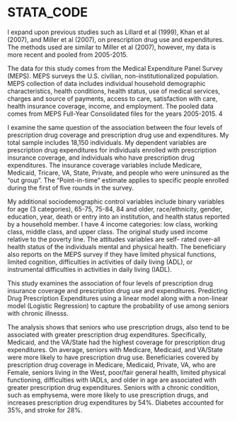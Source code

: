 # STATA_CODE
I expand upon previous studies such as Lillard et al (1999),  Khan et al (2007), and Miller et al (2007), on prescription drug use and expenditures. The methods used are similar to Miller et al (2007), however, my data is more recent and pooled from 2005-2015.


The data for this study comes from the Medical Expenditure Panel Survey (MEPS). MEPS surveys the U.S. civilian, non-institutionalized population. MEPS collection of data includes individual household demographic characteristics, health conditions, health status, use of medical services, charges and source of payments, access to care, satisfaction with care, health insurance coverage, income, and employment. The pooled data comes from MEPS Full-Year Consolidated files for the years 2005-2015. 4

I examine the same question of the association between the four levels of prescription drug coverage and prescription drug use and expenditures. My total sample includes 18,150 individuals. My dependent variables are prescription drug expenditures for individuals enrolled with prescription insurance coverage, and individuals who have prescription drug expenditures.  The insurance coverage variables include Medicare, Medicaid, Tricare, VA, State, Private, and people who were uninsured as the “out group”. The “Point-in-time” estimate applies to specific people enrolled during the first of five rounds in the survey.

My additional sociodemographic control variables include binary variables for age (3 categories), 65-75, 75-84, 84 and older, race/ethnicity, gender, education, year, death or entry into an institution, and health status reported by a household member. I have 4 income categories: low class, working class, middle class, and upper class. The original study used income relative to the poverty line.  The attitudes variables are self- rated over-all health status of the individuals mental and physical health.  The beneficiary also reports on the MEPS survey if they have limited physical functions, limited cognition, difficulties in activities of daily living (ADL), or instrumental difficulties in activities in daily living (IADL). 

This study examines the association of four levels of prescription drug insurance coverage and prescription drug use and expenditures.
Predicting Drug Prescription Expenditures using a linear model along with a non-linear model (Logistic Regression) to capture the probability of use among seniors with
chronic illnesss.

The analysis shows that seniors who use prescription drugs, also tend to be associated with greater prescription drug expenditures. Specifically, Medicaid, and the VA/State had the highest coverage for prescription drug expenditures. On average, seniors with Medicare, Medicaid, and VA/State were more likely to have prescription drug use. Beneficiaries covered by prescription drug coverage in Medicare, Medicaid, Private, VA, who are Female, seniors living in the West, poor/fair general health, limited physical functioning, difficulties with IADLs, and older in age are associated with greater prescription drug expenditures. Seniors with a chronic condition, such as emphysema, were more likely to use prescription drugs, and increases prescription drug expenditures by 54%. Diabetes accounted for 35%, and stroke for 28%.

